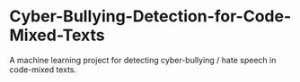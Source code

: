 # Cyber-Bullying-Detection-for-Code-Mixed-Texts
A machine learning project for detecting cyber-bullying / hate speech in code-mixed texts.
